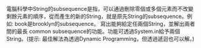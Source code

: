 電腦科學中String的subsequence是指，可以通過刪除零個或多個元素而不改變剩餘元素的順序，從而產生的新的String，就是原先String的subsequence。例如: book是brooklyn的subsequence。  寫出能夠給定任兩個String，並解出兩者間的最長 common subsequence的功能。功能可透過System.in給予兩個String。(提示: 最佳解法為透過Dynamic Programming，但透過遞迴也可以解。)


